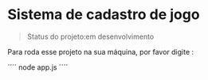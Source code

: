<h1>Sistema de cadastro de jogo</h1>

> Status do projeto:em desenvolvimento

Para roda esse projeto na sua máquina, por favor digite :

´´´´
node app.js
´´´´
